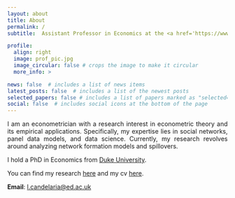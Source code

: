 ```yaml
---
layout: about
title: About
permalink: /
subtitle:  Assistant Professor in Economics at the <a href='https://www.ed.ac.uk/economics'>University of Edinburgh</a>.

profile:
  align: right
  image: prof_pic.jpg
  image_circular: false # crops the image to make it circular
  more_info: >

news: false  # includes a list of news items
latest_posts: false  # includes a list of the newest posts
selected_papers: false # includes a list of papers marked as "selected={true}"
social: false  # includes social icons at the bottom of the page
---
```


<p dir="ltr" align="justify">
I am an econometrician with a research interest in econometric theory and its empirical applications. Specifically, my expertise lies in social networks, panel data models, and data science. Currently, my research revolves around analyzing network formation models and spillovers.</p> 

I hold a PhD in Economics from [Duke University](https://econ.duke.edu/).

You can find my research [here](/Research/) and my cv <a href="../assets/pdf/CV.pdf" target="_blank">here</a>.

<p><b>Email</b>: <a href="mailto:%20lcandela@warwick.ac.uk">l.candelaria@ed.ac.uk</a></p>